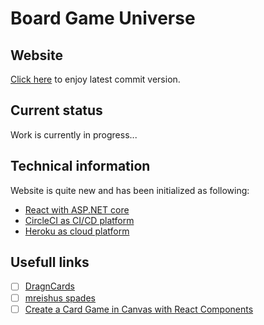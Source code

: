 # Board Game Universe

## Website
[Click here](https://boardgameuniverse.herokuapp.com) to enjoy latest commit version.

## Current status
Work is currently in progress...

## Technical information
Website is quite new and has been initialized as following:
- [React with ASP.NET core](https://docs.microsoft.com/fr-fr/aspnet/core/client-side/spa/react?view=aspnetcore-6.0&tabs=visual-studio)
- [CircleCI as CI/CD platform](https://circleci.com)
- [Heroku as cloud platform](https://heroku.com)

## Usefull links
- [ ] [DragnCards](https://github.com/seastan/DragnCards)
- [ ] [mreishus spades](https://github.com/mreishus/spades)
- [ ] [Create a Card Game in Canvas with React Components](https://html5hive.org/create-a-card-game-in-canvas-with-react-components)
